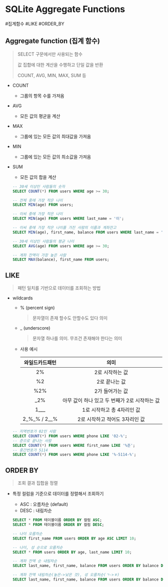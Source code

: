 # SQLite Aggregate Functions

#집계함수 #LIKE #ORDER_BY

## Aggregate function (집계 함수)

> SELECT 구문에서만 사용되는 함수
>
> 값 집합에 대한 계산을 수행하고 단일 값을 반환
>
> COUNT, AVG, MIN, MAX, SUM 등

- COUNT

  - 그룹의 항목 수를 가져옴

- AVG

  - 모든 값의 평균을 계산

- MAX

  - 그룹에 있는 모든 값의 최대값을 가져옴

- MIN

  - 그룹에 있는 모든 값의 최소값을 가져옴

- SUM

  - 모든 값의 합을 계산

  ```sql
  -- 30세 이상인 사람들의 숫자
  SELECT COUNT(*) FROM users WHERE age >= 30;
  
  -- 전체 중에 가장 작은 나이
  SELECT MIN(age) FROM users;
  
  -- 이씨 중에 가장 작은 나이
  SELECT MIN(age) FROM users WHERE last_name = '이';
  
  -- 이씨 중에 가장 작은 나이를 가진 사람의 이름과 계좌잔고
  SELECT MIN(age), first_name, balance FROM users WHERE last_name = '이';
  
  -- 30세 이상인 사람들의 평균 나이
  SELECT AVG(age) FROM users WHERE age >= 30;
  
  -- 계좌 잔액이 가장 높은 사람
  SELECT MAX(balance), first_name FROM users;
  ```



## LIKE

> 패턴 일치를 기반으로 데이터를 조회하는 방법

- wildcards

  - % (percent sign)

    > 문자열이 존재 할수도 안할수도 있다 의미

  - _ (underscore)

    > 문자열 하나를 의미. 무조건 존재해야 한다는 의미

  - 사용 예시

    |  와일드카드패턴  |                     의미                      |
    | :--------------: | :-------------------------------------------: |
    |        2%        |                2로 시작하는 값                |
    |        %2        |                 2로 끝나는 값                 |
    |       %2%        |                2가 들어가는 값                |
    |       _2%        | 아무 값이 하나 있고 두 번째가 2로 시작하는 값 |
    |       1___       |          1로 시작하고 총 4자리인 값           |
    | 2\_%\_% / 2\_\_% |        2로 시작하고 적어도 3자리인 값         |

  ```sql
  -- 지역번호가 02인 사람
  SELECT COUNT(*) FROM users WHERE phone LIKE '02-%';
  -- 준으로 끝나는 사람
  SELECT COUNT(*) FROM users WHERE first_name LIKE '%준';
  -- 중간번호가 5114
  SELECT COUNT(*) FROM users WHERE phone LIKE '%-5114-%';
  ```



## ORDER BY

> 조회 결과 집합을 정렬

- 특정 컬럼을 기준으로 데이터를 정렬해서 조회하기

  - ASC : 오름차순 (default)
  - DESC : 내림차순

  ```sql
  SELECT * FROM 테이블이름 ORDER BY 컬럼 ASC;
  SELECT * FROM 테이블이름 ORDER BY 컬럼 DESC;
  ```

  ```sql
  -- 나이 오름차순 
  SELECT first_name FROM users ORDER BY age ASC LIMIT 10;
  
  -- 나이, 성 순으로 오름차순
  SELECT * FROM users ORDER BY age, last_name LIMIT 10;
  
  -- 계좌 잔액 순 내림차순 
  SELECT last_name, first_name, balance FROM users ORDER BY balance DESC LIMIT 10;
  
  -- 계좌 잔액 내림차순(높은->낮은 것), 성 오름차순(ㄱ->ㅎ)
  SELECT last_name, first_name, balance FROM users ORDER BY balance DESC, last_name ASC LIMIT 10;
  ```

  
